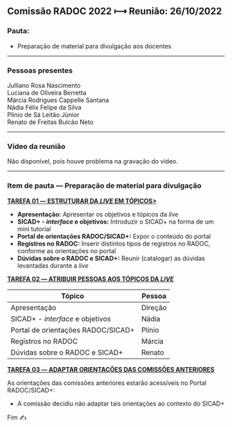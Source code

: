 ## Comissão RADOC 2022 &#x27FC; Reunião: 26/10/2022


### Pauta:
- Preparação de material para divulgação aos docentes

---
### Pessoas presentes

Julliano Rosa Nascimento<br>
Luciana de Oliveira Berretta<br>
Márcia Rodrigues Cappelle Santana<br>
Nádia Félix Felipe da Silva<br>
Plínio de Sá Leitão Júnior<br>
Renato de Freitas Bulcão Neto<br>

---
### Vídeo da reunião

Não disponível, pois houve problema na gravação do vídeo.

---
### Item de pauta &#x2015; Preparação de material para divulgação

<ins>**TAREFA 01 &#x2015; ESTRUTURAR DA _LIVE_ EM TÓPICOS>**</ins>
- **Apresentação:** Apresentar os objetivos e tópicos da _live_
- **SICAD+ - _interface_ e objetivos:** Introduzir o SICAD+ na forma de um mini tutorial
- **Portal de orientações RADOC/SICAD+:** Expor o conteúdo do portal
- **Registros no RADOC:** Inserir distintos tipos de registros no RADOC, conforme as orientações no portal
- **Dúvidas sobre o RADOC e SICAD+:** Reunir (catalogar) as dúvidas levantadas durante a _live_

<ins>**TAREFA 02 &#x2015; ATRIBUIR PESSOAS AOS TÓPICOS DA _LIVE_**</ins>

|Tópico|Pessoa|
|-|-|
|Apresentação|Direção|
|SICAD+ - _interface_ e objetivos|Nádia|
|Portal de orientações RADOC/SICAD+|Plínio|
|Registros no RADOC|Márcia|
|Dúvidas sobre o RADOC e SICAD+|Renato|

<ins>**TAREFA 03 &#x2015; ADAPTAR ORIENTAÇÕES DAS COMISSÕES ANTERIORES**</ins>

As orientações das comissões anteriores estarão acessíveis no Portal RADOC/SICAD+:
- A comissão decidiu não adaptar tais orientações ao contexto do SICAD+

Fim &#9997;
